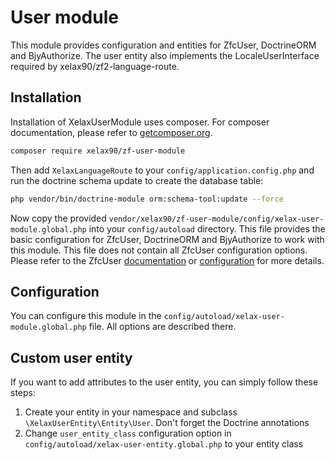 # User module

This module provides configuration and entities for ZfcUser, DoctrineORM and 
BjyAuthorize. The user entity also implements the LocaleUserInterface required
by xelax90/zf2-language-route.

## Installation

Installation of XelaxUserModule uses composer. For composer documentation, please 
refer to [getcomposer.org](http://getcomposer.org/).

```sh
composer require xelax90/zf-user-module
```

Then add `XelaxLanguageRoute` to your `config/application.config.php` and run 
the doctrine schema update to create the database table:

```sh
php vendor/bin/doctrine-module orm:schema-tool:update --force 
```

Now copy the provided 
`vendor/xelax90/zf-user-module/config/xelax-user-module.global.php` into your
`config/autoload` directory. This file provides the basic configuration for 
ZfcUser, DoctrineORM and BjyAuthorize to work with this module. This file does
not contain all ZfcUser configuration options. Please refer to the ZfcUser
[documentation](https://github.com/ZF-Commons/ZfcUser) or 
[configuration](https://github.com/ZF-Commons/ZfcUser/blob/2.x/config/zfcuser.global.php.dist) 
for more details.



## Configuration

You can configure this module in the `config/autoload/xelax-user-module.global.php`
file. All options are described there.

## Custom user entity

If you want to add attributes to the user entity, you can simply follow these
steps:

1. Create your entity in your namespace and subclass `\XelaxUserEntity\Entity\User`. Don't forget the Doctrine annotations
2. Change `user_entity_class` configuration option in `config/autoload/xelax-user-entity.global.php` to your entity class

